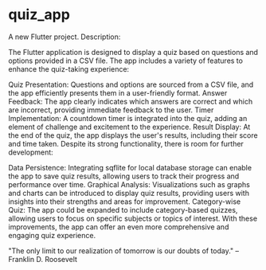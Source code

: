 # quiz_app

A new Flutter project.
Description:

The Flutter application is designed to display a quiz based on questions and options provided in a CSV file. The app includes a variety of features to enhance the quiz-taking experience:

Quiz Presentation: Questions and options are sourced from a CSV file, and the app efficiently presents them in a user-friendly format.
Answer Feedback: The app clearly indicates which answers are correct and which are incorrect, providing immediate feedback to the user.
Timer Implementation: A countdown timer is integrated into the quiz, adding an element of challenge and excitement to the experience.
Result Display: At the end of the quiz, the app displays the user's results, including their score and time taken.
Despite its strong functionality, there is room for further development:

Data Persistence: Integrating sqflite for local database storage can enable the app to save quiz results, allowing users to track their progress and performance over time.
Graphical Analysis: Visualizations such as graphs and charts can be introduced to display quiz results, providing users with insights into their strengths and areas for improvement.
Category-wise Quiz: The app could be expanded to include category-based quizzes, allowing users to focus on specific subjects or topics of interest.
With these improvements, the app can offer an even more comprehensive and engaging quiz experience.

"The only limit to our realization of tomorrow is our doubts of today." – Franklin D. Roosevelt






